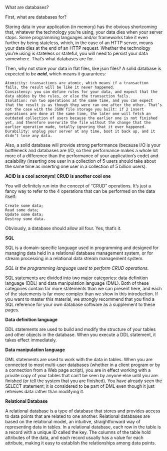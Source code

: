 What are databases?

First, what are databases for?

Storing data in your application (in memory) has the obvious shortcoming that, whatever the technology you’re using, your data dies when your server stops. Some programming languages and/or frameworks take it even further by being stateless, which, in the case of an HTTP server, means your data dies at the end of an HTTP request. Whether the technology you’re using is stateless or stateful, you will need to persist your data somewhere. That’s what databases are for.

Then, why not store your data in flat files, like json files? A solid database is expected to be ___acid___, which means it guarantees:

    Atomicity: transactions are atomic, which means if a transaction fails, the result will be like it never happened.
    Consistency: you can define rules for your data, and expect that the data abides by the rules, or else the transaction fails.
    Isolation: run two operations at the same time, and you can expect that the result is as though they were ran one after the other. That’s not the case with the JSON file storage you built: if 2 insert operations are done at the same time, the later one will fetch an outdated collection of users because the earlier one is not finished yet, and therefore overwrite the file without the change that the earlier operation made, totally ignoring that it ever happened.
    Durability: unplug your server at any time, boot it back up, and it didn’t lose any data.

Also, a solid database will provide strong performance (because I/O is your bottleneck and databases are I/O, so their performance makes a whole lot more of a difference than the performance of your application’s code) and scalability (inserting one user in a collection of 5 users should take about the same time as inserting one user in a collection of 5 billion users).

__ACID is a cool acronym! CRUD is another cool one__

You will definitely run into the concept of “CRUD” operations. It’s just a fancy way to refer to the 4 operations that can be performed on the data itself:

    Create some data;
    Read some data;
    Update some data;
    Destroy some data.

Obviously, a database should allow all four. Yes, that’s it.


__SQL__

SQL is a domain-specific language used in programming and designed for managing data held in a relational database management system, or for stream processing in a relational data stream management system.

_SQL is the programming language used to perform CRUD operations._


SQL statements are divided into two major categories: data definition language (DDL) and data manipulation language (DML). Both of these categories contain far more statements than we can present here, and each of the statements is far more complex than we show in this introduction. If you want to master this material, we strongly recommend that you find a SQL reference for your own database software as a supplement to these pages.


__Data definition language__

DDL statements are used to build and modify the structure of your tables and other objects in the database. When you execute a DDL statement, it takes effect immediately.

__Data manipulation language__

DML statements are used to work with the data in tables. When you are connected to most multi-user databases (whether in a client program or by a connection from a Web page script), you are in effect working with a private copy of your tables that can’t be seen by anyone else until you are finished (or tell the system that you are finished). You have already seen the SELECT statement; it is considered to be part of DML even though it just retreives data rather than modifying it.

__Relational Database__


A relational database is a type of database that stores and provides access to data points that are related to one another. Relational databases are based on the relational model, an intuitive, straightforward way of representing data in tables. In a relational database, each row in the table is a record with a unique ID called the key. The columns of the table hold attributes of the data, and each record usually has a value for each attribute, making it easy to establish the relationships among data points.
